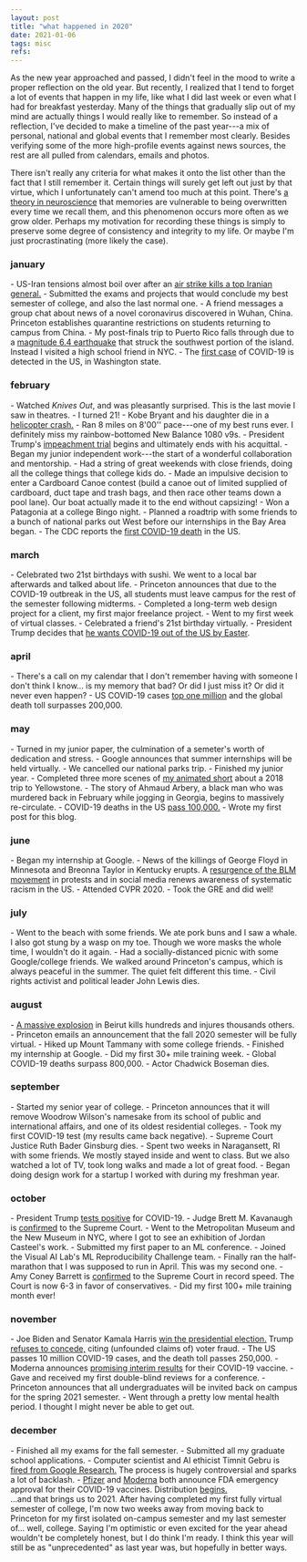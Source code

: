 ```yaml
---
layout: post
title: "what happened in 2020"
date: 2021-01-06
tags: misc
refs:
---
```


As the new year approached and passed, I didn't feel in the mood to write a proper reflection on the old year. But recently, I realized that I tend to forget a lot of events that happen in my life, like what I did last week or even what I had for breakfast yesterday. Many of the things that gradually slip out of my mind are actually things I would really like to remember. So instead of a reflection, I've decided to make a timeline of the past year---a mix of personal, national and global events that I remember most clearly. Besides verifying some of the more high-profile events against news sources, the rest are all pulled from calendars, emails and photos.

<!--excerpt-->

There isn't really any criteria for what makes it onto the list other than the fact that I still remember it. Certain things will surely get left out just by that virtue, which I unfortunately can't amend too much at this point. There's <a href="https://www.livescience.com/24836-mystery-memory-recall.html">a theory in neuroscience</a> that memories are vulnerable to being overwritten every time we recall them, and this phenomenon occurs more often as we grow older. Perhaps my motivation for recording these things is simply to preserve some degree of consistency and integrity to my life. Or maybe I'm just procrastinating (more likely the case).

<h3>january</h3>
- US-Iran tensions almost boil over after an <a href="https://www.nytimes.com/2020/01/11/us/politics/iran-trump.html">air strike kills a top Iranian general.</a>
- Submitted the exams and projects that would conclude my best semester of college, and also the last normal one.
- A friend messages a group chat about news of a novel coronavirus discovered in Wuhan, China. Princeton establishes quarantine restrictions on students returning to campus from China.
- My post-finals trip to Puerto Rico falls through due to a <a href="https://www.usgs.gov/news/magnitude-64-earthquake-puerto-rico">magnitude 6.4 earthquake</a> that struck the southwest portion of the island. Instead I visited a high school friend in NYC.
- The <a href="https://www.nejm.org/doi/full/10.1056/NEJMoa2001191">first case</a> of COVID-19 is detected in the US, in Washington state.

<h3>february</h3>
- Watched <i>Knives Out</i>, and was pleasantly surprised. This is the last movie I saw in theatres.
- I turned 21!
- Kobe Bryant and his daughter die in a <a href="https://www.espn.com/nba/story/_/id/28569438/sources-kobe-bryant-daughter-gianna-die-helicopter-crash">helicopter crash.</a>
- Ran 8 miles on 8'00'' pace---one of my best runs ever. I definitely miss my rainbow-bottomed New Balance 1080 v9s.
- President Trump's <a href="https://www.nytimes.com/2020/01/15/us/politics/impeachment.html?searchResultPosition=20">impeachment trial</a> begins and ultimately ends with his acquittal.
- Began my junior independent work---the start of a wonderful collaboration and mentorship.
- Had a string of great weekends with close friends, doing all the college things that college kids do.
- Made an impulsive decision to enter a Cardboard Canoe contest (build a canoe out of limited supplied of cardboard, duct tape and trash bags, and then race other teams down a pool lane). Our boat actually made it to the end without capsizing!
- Won a Patagonia at a college Bingo night.
- Planned a roadtrip with some friends to a bunch of national parks out West before our internships in the Bay Area began.
- The CDC reports the <a href="https://www.cdc.gov/media/releases/2020/s0229-COVID-19-first-death.html">first COVID-19 death</a> in the US.

<h3>march</h3>
- Celebrated two 21st birthdays with sushi. We went to a local bar afterwards and talked about life.
- Princeton announces that due to the COVID-19 outbreak in the US, all students must leave campus for the rest of the semester following midterms.
- Completed a long-term web design project for a client, my first major freelance project.
- Went to my first week of virtual classes.
- Celebrated a friend's 21st birthday virtually.
- President Trump decides that <a href="https://www.bbc.com/news/world-us-canada-52029546">he wants COVID-19 out of the US by Easter</a>.

<h3>april</h3>
- There's a call on my calendar that I don't remember having with someone I don't think I know... is my memory that bad? Or did I just miss it? Or did it never even happen?
- US COVID-19 cases <a href="https://www.washingtonpost.com/politics/covid-19-cases-top-1-million-in-the-united-states-about-a-third-of-known-cases-worldwide/2020/04/28/e5fafd4e-8944-11ea-9dfd-990f9dcc71fc_story.html">top one million</a> and the global death toll surpasses 200,000.

<h3>may</h3>
- Turned in my junior paper, the culmination of a semeter's worth of dedication and stress.
- Google announces that summer internships will be held virtually.
- We cancelled our national parks trip.
- Finished my junior year.
- Completed three more scenes of <a href="https://vimeo.com/339041902">my animated short</a> about a 2018 trip to Yellowstone. 
- The story of Ahmaud Arbery, a black man who was murdered back in February while jogging in Georgia, begins to massively re-circulate.
- COVID-19 deaths in the US <a href="https://www.nytimes.com/live/2020/11/15/world/covid-19-coronavirus">pass 100,000.</a>
- Wrote my first post for this blog.

<h3>june</h3>
- Began my internship at Google.
- News of the killings of George Floyd in Minnesota and Breonna Taylor in Kentucky erupts. A <a href="https://time.com/magazine/us/5847952/june-15th-2020-vol-195-no-22-u-s/">resurgence of the BLM movement</a> in protests and in social media renews awareness of systematic racism in the US.
- Attended CVPR 2020.
- Took the GRE and did well!

<h3>july</h3>
- Went to the beach with some friends. We ate pork buns and I saw a whale. I also got stung by a wasp on my toe. Though we wore masks the whole time, I wouldn't do it again.
- Had a socially-distanced picnic with some Google/college friends. We walked around Princeton's campus, which is always peaceful in the summer. The quiet felt different this time.
- Civil rights activist and political leader John Lewis dies.

<h3>august</h3>
- <a href="https://www.bbc.com/news/world-middle-east-53668493">A massive explosion</a> in Beirut kills hundreds and injures thousands others.
- Princeton emails an announcement that the fall 2020 semester will be fully virtual.
- Hiked up Mount Tammany with some college friends.
- Finished my internship at Google.
- Did my first 30+ mile training week.
- Global COVID-19 deaths surpass 800,000.
- Actor Chadwick Boseman dies.

<h3>september</h3>
- Started my senior year of college.
- Princeton announces that it will remove Woodrow Wilson's namesake from its school of public and international affairs, and one of its oldest residential colleges.
- Took my first COVID-19 test (my results came back negative).
- Supreme Court Justice Ruth Bader Ginsburg dies.
- Spent two weeks in Naragansett, RI with some friends. We mostly stayed inside and went to class. But we also watched a lot of TV, took long walks and made a lot of great food.
- Began doing design work for a startup I worked with during my freshman year.

<h3>october</h3>
- President Trump <a href="https://www.vox.com/21498510/president-trump-covid-19-test-positive-coronavirus">tests positive</a> for COVID-19.
- Judge Brett M. Kavanaugh is <a href="https://www.nytimes.com/2018/10/06/us/politics/brett-kavanaugh-supreme-court.html">confirmed</a> to the Supreme Court.
- Went to the Metropolitan Museum and the New Museum in NYC, where I got to see an exhibition of Jordan Casteel's work.
- Submitted my first paper to an ML conference.
- Joined the Visual AI Lab's ML Reproducibility Challenge team.
- Finally ran the half-marathon that I was supposed to run in April. This was my second one.
- Amy Coney Barrett is <a href="https://www.npr.org/2020/10/26/927640619/senate-confirms-amy-coney-barrett-to-the-supreme-court">confirmed</a> to the Supreme Court in record speed. The Court is now 6-3 in favor of conservatives.
- Did my first 100+ mile training month ever!

<h3>november</h3>
- Joe Biden and Senator Kamala Harris <a href="https://www.nytimes.com/2020/11/07/us/politics/biden-election.html">win the presidential election.</a> Trump <a href="https://www.npr.org/2020/12/17/947693783/biden-campaign-lawyer-on-trumps-refusal-to-concede-election">refuses to concede,</a> citing (unfounded claims of) voter fraud.
- The US passes 10 million COVID-19 cases, and the death toll passes 250,000.
- Moderna announces <a href="https://www.nih.gov/news-events/news-releases/promising-interim-results-clinical-trial-nih-moderna-covid-19-vaccine">promising interim results</a> for their COVID-19 vaccine.
- Gave and received my first double-blind reviews for a conference.
- Princeton announces that all undergraduates will be invited back on campus for the spring 2021 semester.
- Went through a pretty low mental health period. I thought I might never be able to get out.

<h3>december</h3>
- Finished all my exams for the fall semester.
- Submitted all my graduate school applications.
- Computer scientist and AI ethicist Timnit Gebru is <a href="https://www.technologyreview.com/2020/12/04/1013294/google-ai-ethics-research-paper-forced-out-timnit-gebru/">fired from Google Research.</a> The process is hugely controversial and sparks a lot of backlash.
- <a href="https://www.fda.gov/emergency-preparedness-and-response/coronavirus-disease-2019-covid-19/pfizer-biontech-covid-19-vaccine">Pfizer</a> and <a href="https://www.fda.gov/emergency-preparedness-and-response/coronavirus-disease-2019-covid-19/moderna-covid-19-vaccine">Moderna</a> both announce FDA emergency approval for their COVID-19 vaccines. Distribution <a href="https://www.bloomberg.com/graphics/covid-vaccine-tracker-global-distribution/">begins.</a>

<br>
...and that brings us to 2021. After having completed my first fully virtual semester of college, I'm now two weeks away from moving back to Princeton for my first isolated on-campus semester and my last semester of... well, college. Saying I'm optimistic or even excited for the year ahead wouldn't be completely honest, but I do think I'm ready. I think this year will still be as "unprecedented" as last year was, but hopefully in better ways.